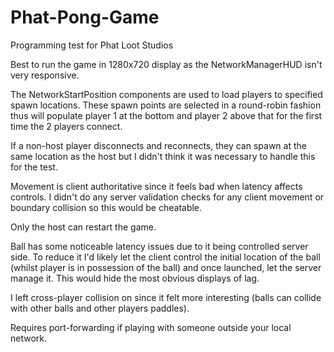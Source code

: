 # Phat-Pong-Game
Programming test for Phat Loot Studios

Best to run the game in 1280x720 display as the NetworkManagerHUD isn't very responsive.

The NetworkStartPosition components are used to load players to specified spawn locations. These spawn points are selected in a round-robin fashion thus will populate player 1 at the bottom and player 2 above that for the first time the 2 players connect.

If a non-host player disconnects and reconnects, they can spawn at the same location as the host but I didn't think it was necessary to handle this for the test.

Movement is client authoritative since it feels bad when latency affects controls. I didn't do any server validation checks for any client movement or boundary collision so this would be cheatable.

Only the host can restart the game.

Ball has some noticeable latency issues due to it being controlled server side. To reduce it I'd likely let the client control the initial location of the ball (whilst player is in possession of the ball) and once launched, let the server manage it. This would hide the most obvious displays of lag.

I left cross-player collision on since it felt more interesting (balls can collide with other balls and other players paddles).

Requires port-forwarding if playing with someone outside your local network.
